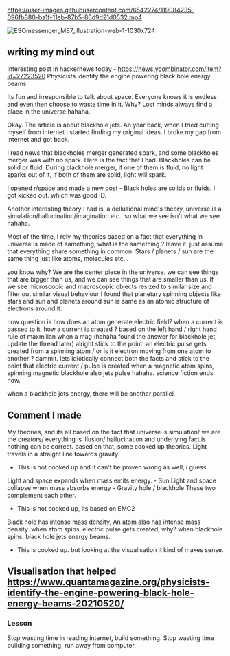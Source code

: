 
https://user-images.githubusercontent.com/6542274/119084235-096fb380-ba1f-11eb-87b5-86d9d21d0532.mp4

![ESOmessenger_M87_illustration-web-1-1030x724](https://user-images.githubusercontent.com/6542274/119084251-12608500-ba1f-11eb-865f-0d4b298bce6a.jpeg)

## writing my mind out

Interesting post in hackernews today - https://news.ycombinator.com/item?id=27223520 	Physicists identify the engine powering black hole energy beams 

Its fun and irresponsible to talk about space. Everyone knows it is endless and even then choose to waste time in it. Why? Lost minds always find a place in the universe hahaha.

Okay. The article is about blackhole jets. An year back, when I tried cutting myself from internet I started finding my original ideas. I broke my gap from internet and got back.

I read news that blackholes merger generated spark, and some blackholes merger was with no spark. Here is the fact that I had. Blackholes can be solid or fluid. During blackhole merger, if one of them is fluid, no light sparks out of it, if both of them are solid, light will spark.

I opened r/space and made a new post - Black holes are solids or fluids. I got kicked out. which was good :D.

Another interesting theory I had is, a dellusional mind's theory, universe is a simulation/hallucination/imagination etc.. so what we see isn't what we see. hahaha. 

Most of the time, I rely my theories based on a fact that everything in universe is made of samething, what is the samething ? leave it. just assume that everything share something in common. Stars / planets / sun are the same thing just like atoms, molecules etc...


you know why? We are the center piece in the universe. we can see things that are bigger than us, and we can see things that are smaller than us. If we see microscopic and macroscopic objects resized to similar size and filter out similar visual behaviour I found that planetary spinning objects like stars and sun and planets around sun is same as an atomic structure of electrons around it.

now question is how does an atom generate electric field? when a current is passed to it, how a current is created ? based on the left hand / right hand rule of maxmillan when a mag (hahaha found the answer for blackhole jet, update the thread later) alright stick to the point. an electric pulse gets created from a spinning atom / or is it electron moving from one atom to another ? dammit. lets idiotically connect both the facts and stick to the point that
electric current / pulse is created when a magnetic atom spins, spinning magnetic blackhole also jets pulse hahaha. science fiction ends now.

when a blackhole jets energy, there will be another parallel.


## Comment I made

My theories, and its all based on the fact that universe is simulation/ we are the creators/ everything is illusion/ hallucination and underlying fact is nothing can be correct. based on that, some cooked up theories.
Light travels in a straight line towards gravity.

- This is not cooked up and It can't be proven wrong as well, i guess.

Light and space expands when mass emits energy. - Sun Light and space collapse when mass absorbs energy - Gravity hole / blackhole These two complement each other.

- This is not cooked up, its based on EMC2

Black hole has intense mass density, An atom also has intense mass density. when atom spins, electric pulse gets created, why? when blackhole spins, black hole jets energy beams.

- This is cooked up. but looking at the visualisation it kind of makes sense.

## Visualisation that helped https://www.quantamagazine.org/physicists-identify-the-engine-powering-black-hole-energy-beams-20210520/


### Lesson
Stop wasting time in reading internet, build something. 
Stop wasting time building something, run away from computer.
